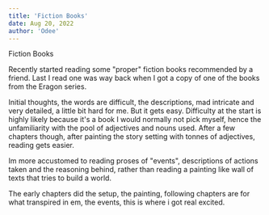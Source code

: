 ```yaml
---
title: 'Fiction Books'
date: Aug 20, 2022
author: 'Odee'
---
```


Fiction Books

Recently started reading some "proper" fiction books recommended by a friend.
Last I read one was way back when I got a copy of one of the books from the Eragon series.

Initial thoughts, the words are difficult, the descriptions, mad intricate and very detailed, a little bit hard for me.
But it gets easy. Difficulty at the start is highly likely because it's a book I would normally not pick myself, hence the unfamiliarity with the pool of adjectives and nouns used. After a few chapters though, after painting the story setting with tonnes of adjectives, reading gets easier.

Im more accustomed to reading proses of "events", descriptions of actions taken and the reasoning behind, rather than reading a painting like wall of texts that tries to build a world.

The early chapters did the setup, the painting, following chapters are for what transpired in em, the events, this is where i got real excited.
